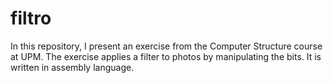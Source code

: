 # filtro
In this repository, I present an exercise from the Computer Structure course at UPM. The exercise applies a filter to photos by manipulating the bits. It is written in assembly language.

